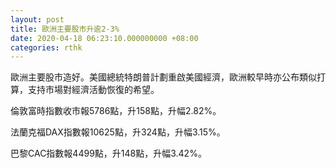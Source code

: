 ```yaml
---
layout: post
title: 歐洲主要股市升逾2-3%
date: 2020-04-18 06:23:10.000000000 +08:00
categories: rthk
---
```


歐洲主要股市造好。美國總統特朗普計劃重啟美國經濟，歐洲較早時亦公布類似打算，支持市場對經濟活動恢復的希望。

倫敦富時指數收市報5786點，升158點，升幅2.82%。

法蘭克福DAX指數報10625點，升324點，升幅3.15%。

巴黎CAC指數報4499點，升148點，升幅3.42%。
